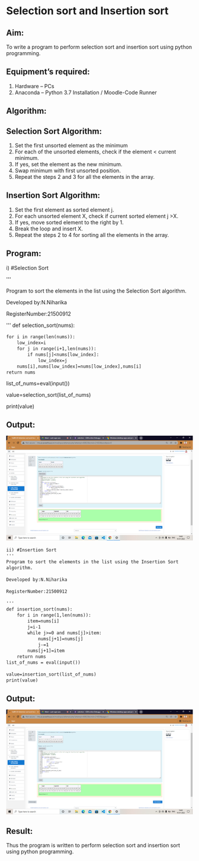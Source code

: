 # Selection sort and Insertion sort
## Aim:
To write a program to perform selection sort and insertion sort using python programming.
## Equipment’s required:
1.	Hardware – PCs
2.	Anaconda – Python 3.7 Installation / Moodle-Code Runner
## Algorithm:
## Selection Sort Algorithm:
1.	Set the first unsorted element as the minimum
2.	For each of the unsorted elements, check if the element < current minimum.
3.	If yes, set the element as the new minimum.
4.	Swap minimum with first unsorted position.
5.	Repeat the steps 2 and 3 for all the elements in the array.
## Insertion Sort Algorithm:
1.	Set the first element as sorted element j.
2.	For each unsorted element X, check if current sorted element j >X.
3.	If yes, move sorted element to the right by 1.
4.	Break the loop and insert X.
5.	Repeat the steps 2 to 4 for sorting all the elements in the array.
## Program:
i)	#Selection Sort

''' 

Program to sort the elements in the list using the Selection Sort algorithm.

Developed by:N.Niharika

RegisterNumber:21500912 

'''
def selection_sort(nums):

    for i in range(len(nums)):
        low_index=i
        for j in range(i+1,len(nums)): 
            if nums[j]<nums[low_index]:
                low_index=j
        nums[i],nums[low_index]=nums[low_index],nums[i]
    return nums
list_of_nums=eval(input())

value=selection_sort(list_of_nums)

print(value)


## Output:
![Output](https://github.com/naramala-niharika/Sorting-Algorithm/blob/main/Screenshot%20(55).png?raw=true)
```
ii)	#Insertion Sort
''' 
Program to sort the elements in the list using the Insertion Sort algorithm.

Developed by:N.Niharika

RegisterNumber:21500912

'''
def insertion_sort(nums):
    for i in range(1,len(nums)):
        item=nums[i]
        j=i-1
        while j>=0 and nums[j]>item:
            nums[j+1]=nums[j]
            j-=1
        nums[j+1]=item
    return nums
list_of_nums = eval(input())

value=insertion_sort(list_of_nums)
print(value)
```

## Output:
![Output](https://github.com/naramala-niharika/Sorting-Algorithm/blob/main/Screenshot%20(56).png?raw=true)


## Result:
Thus the program is written to perform selection sort and insertion sort using python programming.
